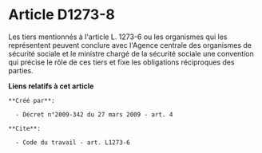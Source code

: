 # Article D1273-8

Les tiers mentionnés à l'article L. 1273-6 ou les organismes qui les représentent peuvent conclure avec l'Agence centrale des
organismes de sécurité sociale et le ministre chargé de la sécurité sociale une convention qui précise le rôle de ces tiers
et fixe les obligations réciproques des parties.

**Liens relatifs à cet article**

	**Créé par**:

	  - Décret n°2009-342 du 27 mars 2009 - art. 4

	**Cite**:

	  - Code du travail - art. L1273-6
